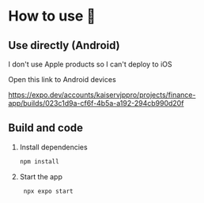 # How to use 👋

## Use directly (Android)

I don't use Apple products so I can't deploy to iOS

Open this link to Android devices

https://expo.dev/accounts/kaiservjppro/projects/finance-app/builds/023c1d9a-cf6f-4b5a-a192-294cb990d20f

## Build and code

1. Install dependencies

   ```bash
   npm install
   ```

2. Start the app

   ```bash
    npx expo start
   ```
